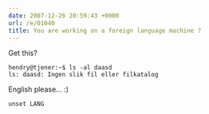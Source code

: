 ```yaml
---
date: 2007-12-26 20:59:43 +0000
url: /e/01040
title: You are working on a foreign language machine ?
---
```



Get this?

    hendry@tjener:~$ ls -al daasd
    ls: daasd: Ingen slik fil eller filkatalog

English please... :)

    unset LANG
